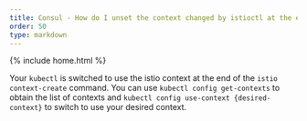 ```yaml
---
title: Consul - How do I unset the context changed by istioctl at the end?
order: 50
type: markdown
---
```

{% include home.html %}

Your ```kubectl``` is switched to use the istio context at the end of the `istio context-create` command.  You can use ```kubectl config get-contexts``` to obtain the list of contexts and ```kubectl config use-context {desired-context}``` to switch to use your desired context.

